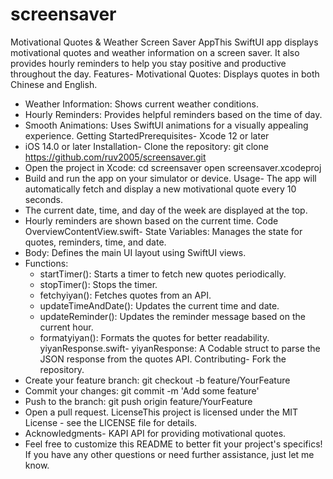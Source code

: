 # screensaver
Motivational Quotes & Weather Screen Saver AppThis SwiftUI app displays motivational quotes and weather information on a screen saver. It also provides hourly reminders to help you stay positive and productive throughout the day.
Features- Motivational Quotes: Displays quotes in both Chinese and English.
- Weather Information: Shows current weather conditions.
- Hourly Reminders: Provides helpful reminders based on the time of day.
- Smooth Animations: Uses SwiftUI animations for a visually appealing experience.
Getting StartedPrerequisites- Xcode 12 or later
- iOS 14.0 or later
Installation- Clone the repository:
git clone https://github.com/ruv2005/screensaver.git
- Open the project in Xcode:
cd screensaver
open screensaver.xcodeproj
- Build and run the app on your simulator or device.
Usage- The app will automatically fetch and display a new motivational quote every 10 seconds.
- The current date, time, and day of the week are displayed at the top.
- Hourly reminders are shown based on the current time.
Code OverviewContentView.swift- State Variables: Manages the state for quotes, reminders, time, and date.
- Body: Defines the main UI layout using SwiftUI views.
- Functions:
    - startTimer(): Starts a timer to fetch new quotes periodically.
    - stopTimer(): Stops the timer.
    - fetchyiyan(): Fetches quotes from an API.
    - updateTimeAndDate(): Updates the current time and date.
    - updateReminder(): Updates the reminder message based on the current hour.
    - formatyiyan(): Formats the quotes for better readability.
yiyanResponse.swift- yiyanResponse: A Codable struct to parse the JSON response from the quotes API.
Contributing- Fork the repository.
- Create your feature branch:
git checkout -b feature/YourFeature
- Commit your changes:
git commit -m 'Add some feature'
- Push to the branch:
git push origin feature/YourFeature
- Open a pull request.
LicenseThis project is licensed under the MIT License - see the LICENSE file for details.
- Acknowledgments- KAPI API for providing motivational quotes.
- Feel free to customize this README to better fit your project's specifics! If you have any other questions or need further assistance, just let me know.
